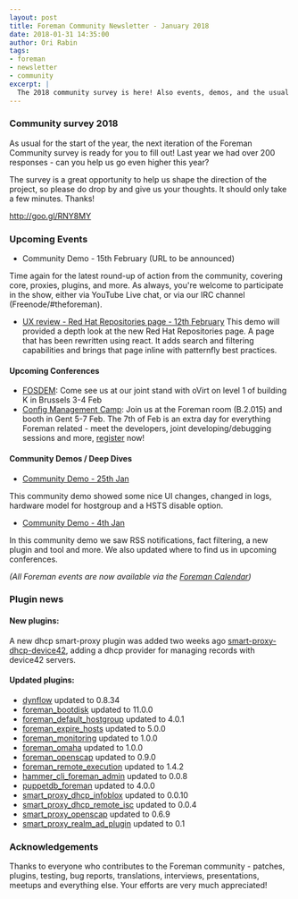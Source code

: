 ```yaml
---
layout: post
title: Foreman Community Newsletter - January 2018
date: 2018-01-31 14:35:00
author: Ori Rabin
tags:
- foreman
- newsletter
- community
excerpt: |
  The 2018 community survey is here! Also events, demos, and the usual round-up
---
```


### Community survey 2018

As usual for the start of the year, the next iteration of the Foreman Community
survey is ready for you to fill out! Last year we had over 200 responses - can
you help us go even higher this year?

The survey is a great opportunity to help us shape the direction of the
project, so please do drop by and give us your thoughts. It should only take a
few minutes. Thanks!

http://goo.gl/RNY8MY

### Upcoming Events

* Community Demo - 15th February (URL to be announced)

Time again for the latest round-up of action from the community, covering core,
proxies, plugins, and more.  As always, you're welcome to participate in the
show, either via YouTube Live chat, or via our IRC channel
(Freenode/#theforeman).

* [UX review - Red Hat Repositories page - 12th February](https://www.youtube.com/watch?v=9o1X_Th5Tus)
This demo will provided a depth look at the new Red Hat Repositories page.
A page that has been rewritten using react. It adds search and filtering capabilities
and brings that page inline with patternfly best practices.

#### Upcoming Conferences

* [FOSDEM](https://fosdem.org/2018/): Come see us at our joint stand with oVirt
on level 1 of building K in Brussels 3-4 Feb
* [Config Management Camp](http://cfgmgmtcamp.eu/): Join us at the Foreman room (B.2.015) and booth
in Gent 5-7 Feb. The 7th of Feb is an extra day for everything Foreman related - meet the
developers, joint developing/debugging sessions and more, [register][hack_day] now!

#### Community Demos / Deep Dives

* [Community Demo - 25th Jan](https://www.youtube.com/watch?v=ekf8Y082HoQ)

This community demo showed some nice UI changes, changed in logs,
hardware model for hostgroup and a HSTS disable option.

* [Community Demo - 4th Jan](https://www.youtube.com/watch?v=BVTiwSEMcyw)

In this community demo we saw RSS notifications, fact filtering, a new plugin and tool and more.
We also updated where to find us in upcoming conferences.


_(All Foreman events are now available via the [Foreman Calendar](/events))_

### Plugin news

#### New plugins:

A new dhcp smart-proxy plugin was added two weeks ago
[smart-proxy-dhcp-device42](https://github.com/theforeman/smart-proxy-dhcp-device42),
adding a dhcp provider for managing records with device42 servers.

#### Updated plugins:

- [dynflow](https://github.com/Dynflow/dynflow) updated to 0.8.34
- [foreman_bootdisk](https://github.com/theforeman/foreman_bootdisk) updated to 11.0.0
- [foreman_default_hostgroup](https://github.com/theforeman/foreman_default_hostgroup) updated to 4.0.1
- [foreman_expire_hosts](https://github.com/theforeman/foreman_expire_hosts) updated to 5.0.0
- [foreman_monitoring](https://github.com/theforeman/foreman_monitoring) updated to 1.0.0
- [foreman_omaha](https://github.com/theforeman/foreman_omaha) updated to 1.0.0
- [foreman_openscap](https://github.com/theforeman/foreman_openscap) updated to 0.9.0
- [foreman_remote_execution](https://github.com/theforeman/foreman_remote_execution) updated to 1.4.2
- [hammer_cli_foreman_admin](https://github.com/theforeman/hammer-cli-foreman-admin) updated to 0.0.8
- [puppetdb_foreman](https://github.com/theforeman/puppetdb_foreman) updated to 4.0.0
- [smart_proxy_dhcp_infoblox](https://github.com/theforeman/smart_proxy_dhcp_infoblox) updated to 0.0.10
- [smart_proxy_dhcp_remote_isc](https://github.com/theforeman/smart_proxy_dhcp_remote_isc) updated to 0.0.4
- [smart_proxy_openscap](https://github.com/theforeman/smart_proxy_openscap) updated to 0.6.9
- [smart_proxy_realm_ad_plugin](https://github.com/theforeman/smart_proxy_realm_ad_plugin) updated to 0.1

### Acknowledgements

Thanks to everyone who contributes to the Foreman community - patches, plugins,
testing, bug reports, translations, interviews, presentations, meetups and
everything else. Your efforts are very much appreciated!

[issues]: http://projects.theforeman.org/issues
[k_issues]: http://projects.theforeman.org/projects/katello/issues

[hack_day]: https://www.eventbrite.com/e/foreman-construction-day-registration-41696943681
